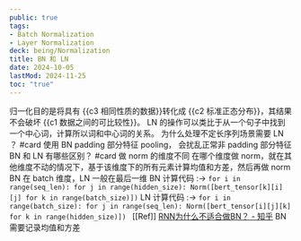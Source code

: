 ```yaml
---
public: true
tags:
- Batch Normalization
- Layer Normalization
deck: being/Normalization
title: BN 和 LN
date: 2024-10-05
lastMod: 2024-11-25
toc: "true"
---
```


归一化目的是将具有 {{c3 相同性质的数据}}转化成 {{c2 标准正态分布}}，其结果不会破坏 {{c1 数据之间的可比较性}}。
LN 的操作可以类比于从一个句子中找到一个中心词，计算所以词和中心词的关系。
为什么处理不定长序列场景需要 LN ？ #card
使用 BN padding 部分特征 pooling， 会扰乱正常非 padding 部分特征
BN 和 LN 有哪些区别？ #card
做 norm 的维度不同
在哪个维度做 norm，就在其他维度不动的情况下，基于该维度下的所有元素计算均值和方差，然后再做 norm
BN 在 batch 维度，LN 一般在最后一维
BN 计算代码 :-> `for i in range(seq_len): for j in range(hidden_size): Norm([bert_tensor[k][i][j] for k in range(batch_size)])`
LN 计算代码 :-> `for i in range(batch_size): for j in range(seq_len): Norm([bert_tensor[i][j][k] for k in range(hidden_size)]) `
[[Ref]]
[RNN为什么不适合做BN？ - 知乎](https://www.zhihu.com/question/308310065)
BN 需要记录均值和方差